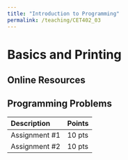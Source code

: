 ```yaml
---
title: "Introduction to Programming"
permalink: /teaching/CET402_03
---
```


# Basics and Printing

## Online Resources

## Programming Problems

|Description|Points|
|:----------|:----|
|Assignment #1|10 pts|
|Assignment #2|10 pts|

